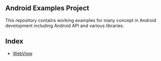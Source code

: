 ## Android Examples Project

This repository contains working examples for many concept in Android development including Android API and various libraries. 

## Index

- [WebView](https://github.com/baguzzzaji/android_latihan/tree/master/WebView)
